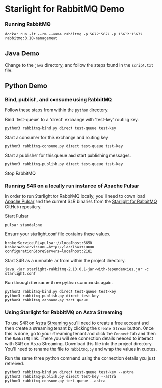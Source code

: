 # Starlight for RabbitMQ Demo

### Running RabbitMQ
```
docker run -it --rm --name rabbitmq -p 5672:5672 -p 15672:15672 rabbitmq:3.10-management
```

## Java Demo
Change to the `java` directory, and follow the steps found in the `script.txt` file.

## Python Demo

### Bind, publish, and consume using RabbitMQ

Follow these steps from within the `python` directory.  

Bind 'test-queue' to a 'direct' exchange with 'test-key' routing key.

```
python3 rabbitmq-bind.py direct test-queue test-key
```
  
Start a consumer for this exchange and routing key.

```
python3 rabbitmq-consume.py direct test-queue test-key
```

Start a publisher for this queue and start publishing messages.
```
python3 rabbitmq-publish.py direct test-queue test-key
```

Stop RabbitMQ

### Running S4R on a locally run instance of Apache Pulsar
In order to run Starlight for RabbitMQ locally, you'll need to down load [Apache Pulsar](http://pulsar.apache.org) and the current S4R binaries from the [Starlight for RabbitMQ](https://github.com/datastax/starlight-for-rabbitmq/releases) GitHub repository.

Start Pulsar
```
pulsar standalone
```

Ensure your starlight.conf file contains these values.
```
brokerServiceURL=pulsar://localhost:6650
brokerWebServiceURL=http://localhost:8080
configurationStoreServers=localhost:2181
```

Start S4R as a runnable jar from within the project directory.
```
java -jar starlight-rabbitmq-2.10.0.1-jar-with-dependencies.jar -c starlight.conf
```

Run through the same three python commands again.
```
python3 rabbitmq-bind.py direct test-queue test-key
python3 rabbitmq-publish.py direct test-key
python3 rabbitmq-consume.py test-queue
```

### Using Starlight for RabbitMQ on Astra Streaming
To use S4R on [Astra Streaming](http://astra.datastax.com) you'll need to create a free account and then create a streaming tenant by clicking the `Create Stream` button.  Once this is done, go to your streaming tenant and click the `Connect` tab and then the `RabbitMQ` link.  There you will see connection details needed to interact with S4R on Astra Streaming.  Download this file into the project directory.  You'll need to rename the file to `rabbitmq.py` and wrap the values in quotes.

Run the same three python command using the connection details you just retreived.

```
python3 rabbitmq-bind.py direct test-queue test-key --astra
python3 rabbitmq-publish.py direct test-key --astra
python3 rabbitmq-consume.py test-queue --astra
```

